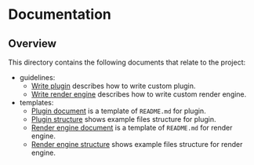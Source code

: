 # Documentation

## Overview

This directory contains the following documents that relate to the project:

* guidelines:
  - [Write plugin](./guidelines/write-plugin.md) describes how to write custom plugin.
  - [Write render engine](./guidelines/write-render-engine.md) describes how to write custom render engine.
* templates: 
  - [Plugin document](./templates/document-templates/plugin_README.md) is a template of `README.md` for plugin. 
  - [Plugin structure](./templates/code-structure-templates/plugin) shows example files structure for plugin.
  - [Render engine document](./templates/document-templates/render-engine_README.md) is a template of `README.md` for render engine. 
  - [Render engine structure](./templates/code-structure-templates/render-engine) shows example files structure for render engine.